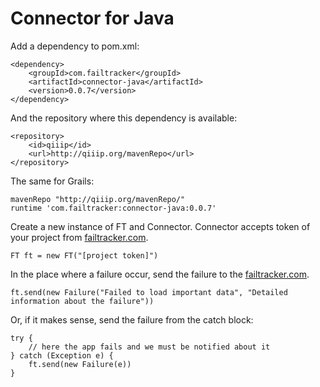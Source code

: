 Connector for Java
==================

Add a dependency to pom.xml:

    <dependency>
        <groupId>com.failtracker</groupId>
        <artifactId>connector-java</artifactId>
        <version>0.0.7</version>
    </dependency>

And the repository where this dependency is available:

    <repository>
        <id>qiiip</id>
        <url>http://qiiip.org/mavenRepo</url>
    </repository>

The same for Grails:

    mavenRepo "http://qiiip.org/mavenRepo/"
    runtime 'com.failtracker:connector-java:0.0.7'

Create a new instance of FT and Connector. Connector accepts token of your project from [failtracker.com](http://failtracker.com).

    FT ft = new FT("[project token]")

In the place where a failure occur, send the failure to the [failtracker.com](http://failtracker.com).

    ft.send(new Failure("Failed to load important data", "Detailed information about the failure"))

Or, if it makes sense, send the failure from the catch block:

    try {
        // here the app fails and we must be notified about it
    } catch (Exception e) {
        ft.send(new Failure(e))
    }